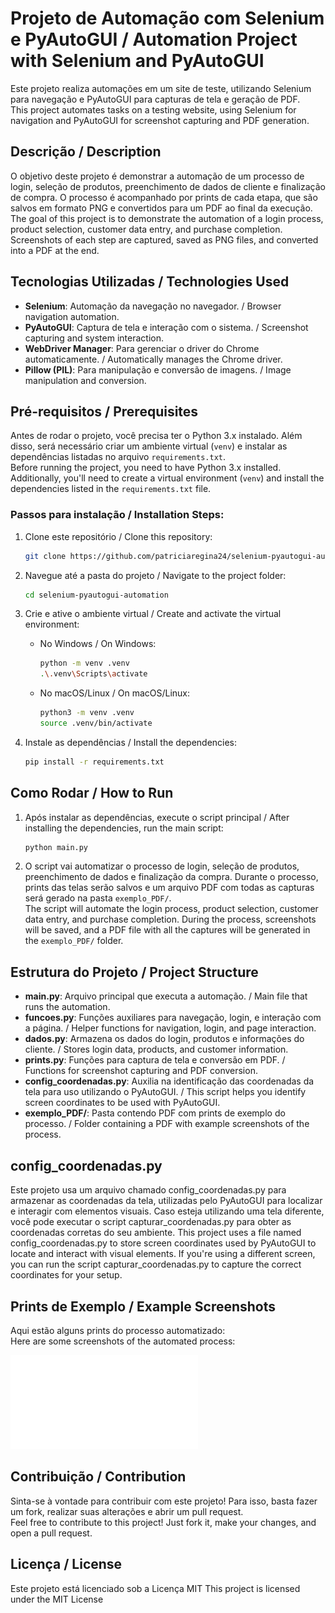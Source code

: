 # Projeto de Automação com Selenium e PyAutoGUI / Automation Project with Selenium and PyAutoGUI

Este projeto realiza automações em um site de teste, utilizando Selenium para navegação e PyAutoGUI para capturas de tela e geração de PDF.  
This project automates tasks on a testing website, using Selenium for navigation and PyAutoGUI for screenshot capturing and PDF generation.

## Descrição / Description

O objetivo deste projeto é demonstrar a automação de um processo de login, seleção de produtos, preenchimento de dados de cliente e finalização de compra. O processo é acompanhado por prints de cada etapa, que são salvos em formato PNG e convertidos para um PDF ao final da execução.  
The goal of this project is to demonstrate the automation of a login process, product selection, customer data entry, and purchase completion. Screenshots of each step are captured, saved as PNG files, and converted into a PDF at the end.

## Tecnologias Utilizadas / Technologies Used

- **Selenium**: Automação da navegação no navegador. / Browser navigation automation.
- **PyAutoGUI**: Captura de tela e interação com o sistema. / Screenshot capturing and system interaction.
- **WebDriver Manager**: Para gerenciar o driver do Chrome automaticamente. / Automatically manages the Chrome driver.
- **Pillow (PIL)**: Para manipulação e conversão de imagens. / Image manipulation and conversion.

## Pré-requisitos / Prerequisites

Antes de rodar o projeto, você precisa ter o Python 3.x instalado. Além disso, será necessário criar um ambiente virtual (`venv`) e instalar as dependências listadas no arquivo `requirements.txt`.  
Before running the project, you need to have Python 3.x installed. Additionally, you'll need to create a virtual environment (`venv`) and install the dependencies listed in the `requirements.txt` file.

### Passos para instalação / Installation Steps:

1. Clone este repositório / Clone this repository:

    ```bash
    git clone https://github.com/patriciaregina24/selenium-pyautogui-automation.git
    ```

2. Navegue até a pasta do projeto / Navigate to the project folder:

    ```bash
    cd selenium-pyautogui-automation
    ```

3. Crie e ative o ambiente virtual / Create and activate the virtual environment:

    - No Windows / On Windows:

      ```bash
      python -m venv .venv
      .\.venv\Scripts\activate
      ```

    - No macOS/Linux / On macOS/Linux:

      ```bash
      python3 -m venv .venv
      source .venv/bin/activate
      ```

4. Instale as dependências / Install the dependencies:

    ```bash
    pip install -r requirements.txt
    ```

## Como Rodar / How to Run

1. Após instalar as dependências, execute o script principal / After installing the dependencies, run the main script:

    ```bash
    python main.py
    ```

2. O script vai automatizar o processo de login, seleção de produtos, preenchimento de dados e finalização da compra. Durante o processo, prints das telas serão salvos e um arquivo PDF com todas as capturas será gerado na pasta `exemplo_PDF/`.  
    The script will automate the login process, product selection, customer data entry, and purchase completion. During the process, screenshots will be saved, and a PDF file with all the captures will be generated in the `exemplo_PDF/` folder.

## Estrutura do Projeto / Project Structure

- **main.py**: Arquivo principal que executa a automação. / Main file that runs the automation.
- **funcoes.py**: Funções auxiliares para navegação, login, e interação com a página. / Helper functions for navigation, login, and page interaction.
- **dados.py**: Armazena os dados do login, produtos e informações do cliente. / Stores login data, products, and customer information.
- **prints.py**: Funções para captura de tela e conversão em PDF. / Functions for screenshot capturing and PDF conversion.
- **config_coordenadas.py**: Auxilia na identificação das coordenadas da tela para uso utilizando o PyAutoGUI. / This script helps you identify screen coordinates to be used with PyAutoGUI.
- **exemplo_PDF/**: Pasta contendo PDF com prints de exemplo do processo. / Folder containing a PDF with example screenshots of the process.

## config_coordenadas.py

Este projeto usa um arquivo chamado config_coordenadas.py para armazenar as coordenadas da tela, utilizadas pelo PyAutoGUI para localizar e interagir com elementos visuais. Caso esteja utilizando uma tela diferente, você pode executar o script capturar_coordenadas.py para obter as coordenadas corretas do seu ambiente.
This project uses a file named config_coordenadas.py to store screen coordinates used by PyAutoGUI to locate and interact with visual elements.
If you're using a different screen, you can run the script capturar_coordenadas.py to capture the correct coordinates for your setup.

## Prints de Exemplo / Example Screenshots

Aqui estão alguns prints do processo automatizado:  
Here are some screenshots of the automated process:

![Print de exemplo 1](exemplo_PDF/prints_de_execucao.pdf)

## Contribuição / Contribution

Sinta-se à vontade para contribuir com este projeto! Para isso, basta fazer um fork, realizar suas alterações e abrir um pull request.  
Feel free to contribute to this project! Just fork it, make your changes, and open a pull request.

## Licença / License

Este projeto está licenciado sob a Licença MIT
This project is licensed under the MIT License
